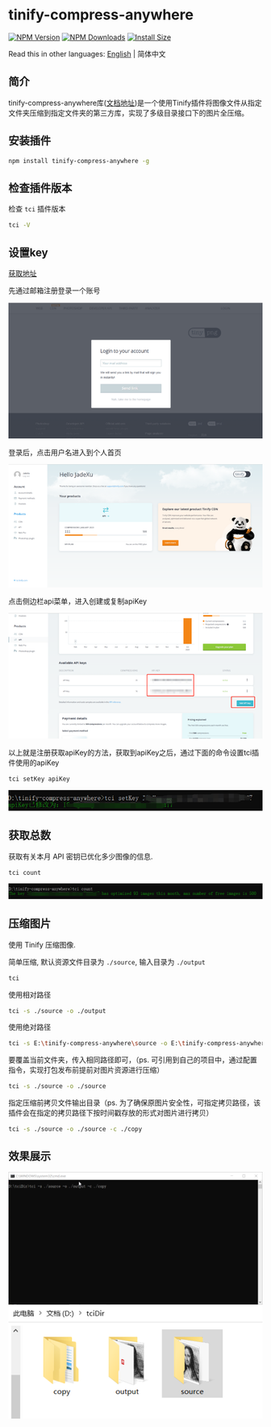 # tinify-compress-anywhere

[![NPM Version](http://img.shields.io/npm/v/tinify-compress-anywhere.svg?style=flat)](https://www.npmjs.org/package/tinify-compress-anywhere)
[![NPM Downloads](https://img.shields.io/npm/dm/tinify-compress-anywhere.svg?style=flat)](https://npmcharts.com/compare/tinify-compress-anywhere?minimal=true)
[![Install Size](https://packagephobia.now.sh/badge?p=tinify-compress-anywhere)](https://packagephobia.now.sh/result?p=tinify-compress-anywhere)

Read this in other languages: [English](./README.md) | 简体中文

## 简介

tinify-compress-anywhere库([文档地址](https://segmentfault.com/a/1190000043344404))是一个使用Tinify插件将图像文件从指定文件夹压缩到指定文件夹的第三方库，实现了多级目录接口下的图片全压缩。



## 安装插件

```sh
npm install tinify-compress-anywhere -g
```

## 检查插件版本

检查 `tci` 插件版本

```sh
tci -V
```

## 设置key

[获取地址](https://tinify.com/dashboard/api)

先通过邮箱注册登录一个账号

![登录](./source/screenshot/login.png)

登录后，点击用户名进入到个人首页

![首页](./source/screenshot/home.png)

点击侧边栏api菜单，进入创建或复制apiKey

![api](./source/screenshot/api.png)

以上就是注册获取apiKey的方法，获取到apiKey之后，通过下面的命令设置tci插件使用的apiKey

```sh
tci setKey apiKey
```

![设置key](./source/screenshot/setKey.jpg)

## 获取总数

获取有关本月 API 密钥已优化多少图像的信息.

```sh
tci count
```

![获取总数](./source/screenshot/getCount.jpg)

## 压缩图片

使用 Tinify 压缩图像.

简单压缩, 默认资源文件目录为 `./source`, 输入目录为 `./output`

```sh
tci
```

使用相对路径

```sh
tci -s ./source -o ./output
```

使用绝对路径

```sh
tci -s E:\tinify-compress-anywhere\source -o E:\tinify-compress-anywhere\output
```

要覆盖当前文件夹，传入相同路径即可，（ps. 可引用到自己的项目中，通过配置指令，实现打包发布前提前对图片资源进行压缩）

```sh
tci -s ./source -o ./source
```

指定压缩前拷贝文件输出目录（ps. 为了确保原图片安全性，可指定拷贝路径，该插件会在指定的拷贝路径下按时间戳存放的形式对图片进行拷贝）

```sh
tci -s ./source -o ./source -c ./copy
```

## 效果展示

![压缩](./source/screenshot/compress.gif)
![压缩效果](./source/screenshot/results.png)

